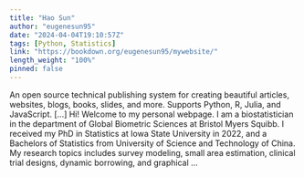 ```yaml
---
title: "Hao Sun"
author: "eugenesun95"
date: "2024-04-04T19:10:57Z"
tags: [Python, Statistics]
link: "https://bookdown.org/eugenesun95/mywebsite/"
length_weight: "100%"
pinned: false
---
```


An open source technical publishing system for creating beautiful articles, websites, blogs, books, slides, and more. Supports Python, R, Julia, and JavaScript. [...] Hi! Welcome to my personal webpage. I am a biostatistician in the department of Global Biometric Sciences at Bristol Myers Squibb. I received my PhD in Statistics at Iowa State University in 2022, and a Bachelors of Statistics from University of Science and Technology of China. My research topics includes survey modeling, small area estimation, clinical trial designs, dynamic borrowing, and graphical ...
